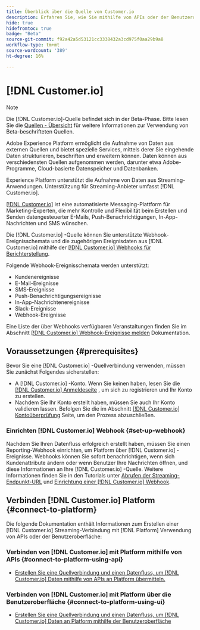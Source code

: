```yaml
---
title: Überblick über die Quelle von Customer.io
description: Erfahren Sie, wie Sie mithilfe von APIs oder der Benutzeroberfläche Customer.io mit Adobe Experience Platform verbinden können, indem Sie Webhooks nutzen.
hide: true
hidefromtoc: true
badge: "Beta"
source-git-commit: f92a42a5d53121cc3338432a3cd975f0aa29b9a8
workflow-type: tm+mt
source-wordcount: '389'
ht-degree: 16%

---
```


# [!DNL Customer.io]

>[!NOTE]
>
>Die [!DNL Customer.io]-Quelle befindet sich in der Beta-Phase. Bitte lesen Sie die [Quellen - Übersicht](../../home.md#terms-and-conditions) für weitere Informationen zur Verwendung von Beta-beschrifteten Quellen.

Adobe Experience Platform ermöglicht die Aufnahme von Daten aus externen Quellen und bietet spezielle Services, mittels derer Sie eingehende Daten strukturieren, beschriften und erweitern können. Daten können aus verschiedensten Quellen aufgenommen werden, darunter etwa Adobe-Programme, Cloud-basierte Datenspeicher und Datenbanken.

Experience Platform unterstützt die Aufnahme von Daten aus Streaming-Anwendungen. Unterstützung für Streaming-Anbieter umfasst [!DNL Customer.io].

[[!DNL Customer.io]](https://customer.io/) ist eine automatisierte Messaging-Plattform für Marketing-Experten, die mehr Kontrolle und Flexibilität beim Erstellen und Senden datengesteuerter E-Mails, Push-Benachrichtigungen, In-App-Nachrichten und SMS wünschen.

Die [!DNL Customer.io] -Quelle können Sie unterstützte Webhook-Ereignisschemata und die zugehörigen Ereignisdaten aus [!DNL Customer.io] mithilfe der [[!DNL Customer.io] Webhooks für Berichterstellung](https://customer.io/docs/api/webhooks/).

Folgende Webhook-Ereignisschemata werden unterstützt:

* Kundenereignisse
* E-Mail-Ereignisse
* SMS-Ereignisse
* Push-Benachrichtigungsereignisse
* In-App-Nachrichtenereignisse
* Slack-Ereignisse
* Webhook-Ereignisse

Eine Liste der über Webhooks verfügbaren Veranstaltungen finden Sie im Abschnitt [[!DNL Customer.io] Webhook-Ereignisse melden](https://customer.io/docs/webhooks/#events) Dokumentation.

## Voraussetzungen {#prerequisites}

Bevor Sie eine [!DNL Customer.io] -Quellverbindung verwenden, müssen Sie zunächst Folgendes sicherstellen:

* A [!DNL Customer.io] -Konto. Wenn Sie keinen haben, lesen Sie die [[!DNL Customer.io] Anmeldeseite](https://fly.customer.io/signup) , um sich zu registrieren und Ihr Konto zu erstellen.
* Nachdem Sie Ihr Konto erstellt haben, müssen Sie auch Ihr Konto validieren lassen. Befolgen Sie die im Abschnitt [[!DNL Customer.io] Kontoüberprüfung](https://customer.io/docs/account-verification/) Seite, um den Prozess abzuschließen.

### Einrichten [!DNL Customer.io] Webhook {#set-up-webhook}

Nachdem Sie Ihren Datenfluss erfolgreich erstellt haben, müssen Sie einen Reporting-Webhook einrichten, um Platform über [!DNL Customer.io] -Ereignisse. Webhooks können Sie sofort benachrichtigen, wenn sich Kundenattribute ändern oder wenn Benutzer Ihre Nachrichten öffnen, und diese Informationen an Ihre [!DNL Customer.io] -Quelle. Weitere Informationen finden Sie in den Tutorials unter [Abrufen der Streaming-Endpunkt-URL](../../tutorials/ui/create/marketing-automation/customerio-webhook.md#get-streaming-endpoint) und [Einrichtung einer [!DNL Customer.io] Webhook](../../tutorials/ui/create/marketing-automation/customerio-webhook.md#set-up-webhook).

## Verbinden [!DNL Customer.io] Platform {#connect-to-platform}

Die folgende Dokumentation enthält Informationen zum Erstellen einer [!DNL Customer.io] Streaming-Verbindung mit [!DNL Platform] Verwendung von APIs oder der Benutzeroberfläche:

### Verbinden von [!DNL Customer.io] mit Platform mithilfe von APIs {#connect-to-platform-using-api}

* [Erstellen Sie eine Quellverbindung und einen Datenfluss, um [!DNL Customer.io] Daten mithilfe von APIs an Platform übermitteln.](../../tutorials/api/create/marketing-automation/customerio-webhook.md)

### Verbinden von [!DNL Customer.io] mit Platform über die Benutzeroberfläche {#connect-to-platform-using-ui}

* [Erstellen Sie eine Quellverbindung und einen Datenfluss, um [!DNL Customer.io] Daten an Platform mithilfe der Benutzeroberfläche](../../tutorials/ui/create/marketing-automation/customerio-webhook.md)

